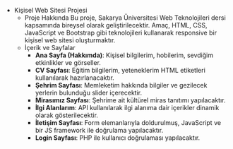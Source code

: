 * Kişisel Web Sitesi Projesi
   * Proje Hakkında
      Bu proje, Sakarya Üniversitesi Web Teknolojileri dersi kapsamında bireysel olarak geliştirilecektir. Amaç, HTML, CSS, JavaScript ve Bootstrap gibi teknolojileri kullanarak responsive bir kişisel web sitesi oluşturmaktır.
   * İçerik ve Sayfalar
     - **Ana Sayfa (Hakkımda)**: Kişisel bilgilerim, hobilerim, sevdiğim etkinlikler ve görseller.
     - **CV Sayfası**: Eğitim bilgilerim, yeteneklerim HTML etiketleri kullanılarak hazırlanacaktır.
     - **Şehrim Sayfası**: Memleketim hakkında bilgiler ve gezilecek yerlerin bulunduğu slider içerecektir.
     - **Mirasımız Sayfası**: Şehrime ait kültürel miras tanıtımı yapılacaktır.
     - **İlgi Alanlarım**: API kullanılarak ilgi alanıma dair içerikler dinamik olarak gösterilecektir.
     - **İletişim Sayfası**: Form elemanlarıyla doldurulmuş, JavaScript ve bir JS framework ile doğrulama yapılacaktır.
     - **Login Sayfası**: PHP ile kullanıcı doğrulaması yapılacaktır.
